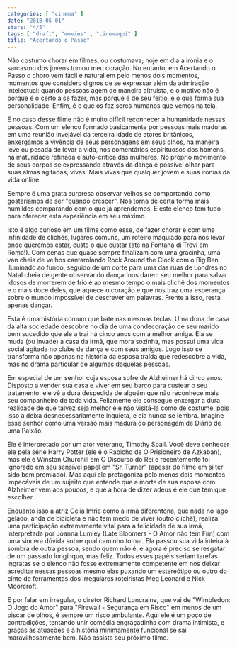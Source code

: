 ```yaml
---
categories: [ "cinema" ]
date: "2018-05-01"
stars: "4/5"
tags: [ "draft", "movies" , "cinemaqui" ]
title: "Acertando o Passo"
---
```

Não costumo chorar em filmes, ou costumava; hoje em dia a ironia e
o sarcasmo dos jovens tomou meu coração. No entanto, em Acertando o
Passo o choro vem fácil e natural em pelo menos dois momentos, momentos
que considero dignos de se expressar além da admiração intelectual:
quando pessoas agem de maneira altruísta, e o motivo não é porque
é o certo a se fazer, mas porque é de seu feitio, é o que forma sua
personalidade. Enfim, é o que os faz seres humanos que vemos na tela.

E no caso desse filme não é muito difícil reconhecer a humanidade
nessas pessoas. Com um elenco formado basicamente por pessoas mais maduras
em uma reunião invejável da terceira idade de atores britânicos,
enxergamos a vivência de seus personagens em seus olhos, na maneira leve
ou pesada de levar a vida, nos comentários espirituosos dos homens, na
maturidade refinada e auto-crítica das mulheres. No próprio movimento
de seus corpos se expressando através da dança é possível olhar para
suas almas agitadas, vivas. Mais vivas que qualquer jovem e suas ironias
da vida online.

Sempre é uma grata surpresa observar velhos se comportando como
gostaríamos de ser "quando crescer". Nos torna de certa forma mais
humildes comparando com o que já aprendemos. E este elenco tem tudo
para oferecer esta experiência em seu máximo.

Isto é algo curioso em um filme como esse, de fazer chorar e com uma
infinidade de clichês, lugares comuns, um roteiro maquiado para nos
levar onde queremos estar, custe o que custar (até na Fontana di Trevi
em Roma!). Com cenas que quase sempre finalizam com uma gracinha, uma
van cheia de velhos cantarolando Rock Around the Clock com o Big Ben
iluminado ao fundo, seguido de um corte para uma das ruas de Londres
no Natal cheia de gente observando dançarinos darem seu melhor para
salvar idosos de morrerem de frio é ao mesmo tempo o mais clichê dos
momentos e o mais doce deles, que aquece o coração e que nos traz uma
esperança sobre o mundo impossível de descrever em palavras. Frente
a isso, resta apenas dançar.

Esta é uma história comum que bate nas mesmas teclas. Uma dona de casa
da alta sociedade descobre no dia de uma condecoração de seu marido bem
sucedido que ele a trai há cinco anos com a melhor amiga. Ela se muda
(ou invade) a casa da irmã, que mora sozinha, mas possui uma vida social
agitada no clube de dança e com seus amigos. Logo isso se transforma
não apenas na história da esposa traída que redescobre a vida, mas
no drama particular de algumas daquelas pessoas.

Em especial de um senhor cuja esposa sofre de Alzheimer há cinco
anos. Disposto a vender sua casa e viver em seu barco para custear o
seu tratamento, ele vê a dura despedida de alguém que não reconhece
mais seu companheiro de toda vida. Felizmente ele consegue enxergar a
dura realidade de que talvez seja melhor ele não visitá-la como de
costume, pois isso a deixa desnecessariamente inquieta, e ela nunca se
lembra. Imagine esse senhor como uma versão mais madura do personagem
de Diário de uma Paixão.

Ele é interpretado por um ator veterano, Timothy Spall. Você
deve conhecer ele pela série Harry Potter (ele é o Rabicho de O
Prisioneiro de Azkaban), mas ele é Winston Churchill em O Discurso do
Rei e recentemente foi ignorado em seu sensível papel em "Sr. Turner"
(apesar do filme em si ter sido bem premiado). Mas aqui ele protagoniza
pelo menos dois momentos impecáveis de um sujeito que entende que a
morte de sua esposa com Alzheimer vem aos poucos, e que a hora de dizer
adeus é ele que tem que escolher.

Enquanto isso a atriz Celia Imrie como a irmã diferentona, que nada no
lago gelado, anda de bicicleta e não tem medo de viver (outro clichê),
realiza uma participação extremamente vital para a felicidade de sua
irmã, interpretada por Joanna Lumley (Late Bloomers - O Amor não tem
Fim) com uma sincera dúvida sobre qual caminho tomar. Ela passou sua
vida inteira à sombra de outra pessoa, sendo quem não é, e agora é
preciso se resgatar de um passado longínquo, mas feliz. Todos esses
papéis seriam tarefas ingratas se o elenco não fosse extremamente
competente em nos deixar acreditar nessas pessoas mesmo elas puxando um
estereótipo ou outro do cinto de ferramentas dos irregulares roteiristas
Meg Leonard e Nick Moorcroft.

E por falar em irregular, o diretor Richard Loncraine, que vai de
"Wimbledon: O Jogo do Amor" para "Firewall - Segurança em Risco" em
menos de um piscar de olhos, é sempre um risco ambulante. Aqui ele é
um poço de contradições, tentando unir comédia engraçadinha com
drama intimista, e graças às atuações e à história minimamente
funcional se sai maravilhosamente bem. Não assista seu próximo filme.
